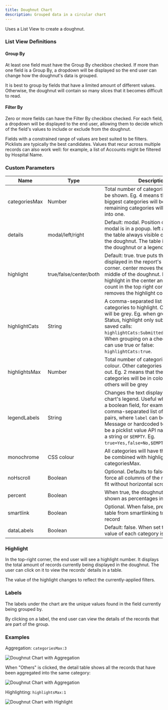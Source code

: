 ```yaml
---
title: Doughnut Chart
description: Grouped data in a circular chart
---
```


Uses a List View to create a doughnut.

### List View Definitions

#### Group By

At least one field must have the Group By checkbox checked. If more than one field is a Group By, a dropdown will be displayed so the end user can change how the doughnut's data is grouped.

It is best to group by fields that have a limited amount of different values. Otherwise, the doughnut will contain so many slices that it becomes difficult to read.

#### Filter By

Zero or more fields can have the Filter By checkbox checked. For each field, a dropdown will be displayed to the end user, allowing them to decide which of the field's values to include or exclude from the doughnut.

Fields with a constrained range of values are best suited to be filters. Picklists are typically the best candidates. Values that recur across multiple records can also work well: for example, a list of Accounts might be filtered by Hospital Name.

### Custom Parameters

| Name                | Type  | Description |
|---------------------|-------|-------------|
| categoriesMax       | Number  | Total number of categories that should be shown. Eg. 4 means that the 3 biggest categories will be shown and all remaining categories will be aggregated into one.  |
| details             | modal/left/right  | Default: modal. Position of detail table. modal is in a popup. left and right make the table always visible on either side of the doughnut. The table is filtered when the doughnut or a legend is clicked. |
| highlight           | true/false/center/both | Default: true. true puts the highlight is displayed in the report's top right corner. center moves the highlight to the middle of the doughnut. both puts the highlight in the center and a record count in the top right corner. false removes the highlight completely. |
| highlightCats       | String | A comma-separated list of the categories to highlight. Other categories will be grey. Eg. when grouping on Call Status, highlight only submitted and saved calls: `highlightCats:Submitted_vod,Saved_vod`. When grouping on a checkbox field, you can use true or false: `highlightCats:true`. |
| highlightsMax       | Number  | Total number of categories to leave in colour. Other categories will be greyed out. Eg. 2 means that the 2 biggest categories will be in colour, while all others will be grey  |
| legendLabels        | String | Changes the text displayed in the chart's legend. Useful when grouping on a boolean field, for example. It's a comma-separated list of `value=label` pairs, where `label` can be a Veeva Message or hardcoded text. `value` can be a picklist value API name, a boolean, a string or `$EMPTY`. Eg. `true=Yes,false=No,$EMPTY=No Value`. |
| monochrome          | CSS colour  | All categories will have this colour. Can be combined with highlightsMax or categoriesMax. |
| noHscroll           | Boolean   | Optional. Defaults to false. Set to true to force all columns of the modal table to fit without horizontal scrolling. |
| percent             | Boolean | When true, the doughnuts labels will be shown as percentages instead of a total |
| smartlink           | Boolean | Optional. When false, prevents the detail table from smartlinking to the individual record | 
| dataLabels          | Boolean | Default: false. When set to true, the value of each category is displayed.|

### Highlight

In the top-right corner, the end user will see a highlight number. It displays the total amount of records currently being displayed in the doughnut. The user can click on it to view the records' details in a table.

The value of the highlight changes to reflect the currently-applied filters.

### Labels

The labels under the chart are the unique values found in the field currently being grouped by.

By clicking on a label, the end user can view the details of the records that are part of the group.

### Examples


Aggregation: `categoriesMax:3`

![Doughnut Chart with Aggregation](/static/img/release-2021R3-doughnut-aggregation.png "Doughnut Chart Aggregation")

When "Others" is clicked, the detail table shows all the records that have been aggregated into the same category:

![Doughnut Chart with Aggregation](/static/img/release-2021R3-doughnut-aggregation-detail.png "Doughnut Chart Aggregation")

Highlighting: `highlightsMax:1`

![Doughnut Chart with Highlight](/static/img/release-2021R3-doughnut-highlight.png "Doughnut Chart Highlight")

